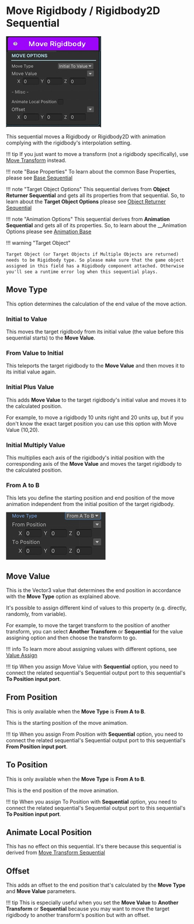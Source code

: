 # Move Rigidbody / Rigidbody2D Sequential

![Move Sequential](../../img/sequential_moverigidbody.jpg)

This sequential moves a Rigidbody or Rigidbody2D with animation complying with the rigidbody's interpolation setting.


!!! tip
    If you just want to move a transform (not a rigidbody specifically), use [Move Transform](../animationsequentials/sequential_move.md) instead.

!!! note "Base Properties"
    To learn about the common Base Properties, please see [Base Sequential](../sequential_base.md)

!!! note "Target Object Options"
    This sequential derives from __Object Returner Sequential__ and gets all its properties from that sequential. So, to learn about the __Target Object Options__ please see [Object Returner Sequential](../sequentialobjectreturner/index.md)

!!! note "Animation Options"
    This sequential derives from __Animation Sequential__ and gets all of its properties. So, to learn about the __Animation Options please see [Animation Base](../animationsequentials/index.md)

!!! warning "Target Object"
 
    Target Object (or Target Objects if Multiple Objects are returned) needs to be Rigidbody type. So please make sure that the game object assigned in this field has a Rigidbody component attached. Otherwise you'll see a runtime error log when this sequential plays.

## Move Type

This option determines the calculation of the end value of the move action.

### Initial to Value

This moves the target rigidbody from its initial value (the value before this sequential starts) to the __Move Value__.


### From Value to Initial

This teleports the target rigidbody to the __Move Value__ and then moves it to its initial value again.

### Initial Plus Value

This adds __Move Value__ to the target rigidbody's initial value and moves it to the calculated position.

For example, to move a rigidbody 10 units right and 20 units up, but if you don't know the exact target position you can use this option with Move Value (10,20). 

### Initial Multiply Value

This multiplies each axis of the rigidbody's initial position with the corresponding axis of the __Move Value__ and moves the target rigidbody to the calculated position.

### From A to B

This lets you define the starting position and end position of the move animation independent from the initial position of the target rigidbody.

![From A to B](../../img/sequential_move_ab.jpg)

## Move Value

This is the Vector3 value that determines the end position in accordance with the __Move Type__ option as explained above.

It's possible to assign different kind of values to this property (e.g. directly, randomly, from variable).

For example, to move the target transform to the position of another transform, you can select __Another Transform__ or __Sequential__ for the value assigning option and then choose the transform to go.

!!! info
    To learn more about assigning values with different options, see [Value Assign](../../valueassign.md)

!!! tip
    When you assign Move Value with __Sequential__ option, you need to connect the related sequential's Sequential output port to this sequential's __To Position input port__. 

## From Position

This is only available when the __Move Type__ is __From A to B__.

This is the starting position of the move animation.

!!! tip
    When you assign From Position with __Sequential__ option, you need to connect the related sequential's Sequential output port to this sequential's __From Position input port__. 

## To Position

This is only available when the __Move Type__ is __From A to B__.

This is the end position of the move animation.

!!! tip
    When you assign To Position with __Sequential__ option, you need to connect the related sequential's Sequential output port to this sequential's __To Position input port__. 

## Animate Local Position

This has no effect on this sequential. It's there because this sequential is derived from [Move Transform Sequential](../animationsequentials/sequential_move.md)

## Offset

This adds an offset to the end position that's calculated by the __Move Type__ and __Move Value__ parameters.

!!! tip
    This is especially useful when you set the __Move Value__ to __Another Transform__ or __Sequential__ because you may want to move the target rigidbody to another transform's position but with an offset.